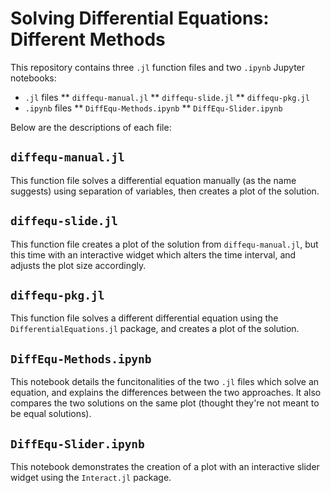 # Solving Differential Equations: Different Methods

This repository contains three `.jl` function files and two `.ipynb` Jupyter notebooks:

* `.jl` files
** `diffequ-manual.jl`
** `diffequ-slide.jl`
** `diffequ-pkg.jl`
* `.ipynb` files
** `DiffEqu-Methods.ipynb`
** `DiffEqu-Slider.ipynb`

Below are the descriptions of each file:

## `diffequ-manual.jl`

This function file solves a differential equation manually (as the name suggests) using separation of variables, then creates a plot of the solution.

## `diffequ-slide.jl`

This function file creates a plot of the solution from `diffequ-manual.jl`, but this time with an interactive widget which alters the time interval, and adjusts the plot size accordingly.

## `diffequ-pkg.jl`

This function file solves a different differential equation using the `DifferentialEquations.jl` package, and creates a plot of the solution.

## `DiffEqu-Methods.ipynb`

This notebook details the funcitonalities of the two `.jl` files which solve an equation, and explains the differences between the two approaches. It also compares the two solutions on the same plot (thought they're not meant to be equal solutions).

## `DiffEqu-Slider.ipynb`

This notebook demonstrates the creation of a plot with an interactive slider widget using the `Interact.jl` package.
